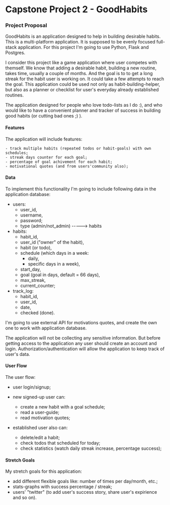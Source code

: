# Capstone Project 2 - GoodHabits
### Project Proposal
GoodHabits is an application designed to help in building desirable habits. 
This is a multi-platform application. It is supposed to be evenly focused full-stack application.
For this project I'm going to use Python, Flask and Postgres. 

I consider this project like a game application where user competes with themself. We know that adding a desirable habit, building a new routine, takes time, usually a couple of months. And the goal is to to get a long streak for the habit user is working on. It could take a few attempts to reach the goal. This application could be used not only as habit-building-helper, but also as a planner or checklist for user's everyday already established routines. 

The application designed for people who love todo-lists as I do :), and who would like to have a convenient planner and tracker of success in building good habits (or cutting bad ones ;) ).

#### Features
The application will include features:

    - track multiple habits (repeated todos or habit-goals) with own schedules;
    - streak days counter for each goal;
    - percentage of goal achivement for each habit;
    - motivational quotes (and from users'community also);

#### Data
To implement this functionality I'm going to include following data in the application database: 
- users: 
    - user_id,
    - username,
    - password;
    - type (admin/not_admin)
    -----> habits
- habits:
    - habit_id,
    - user_id ("owner" of the habit),
    - habit (or todo),
    - schedule (which days in a week:
        - daily,
        - specific days in a week),
    - start_day,
    - goal (goal in days, default = 66 days),
    - max_streak,
    - current_counter;
- track_log:
    - habit_id,
    - user_id, 
    - date,
    - checked (done).
        
I'm going to use external API for motivations quotes, and create the own one to work with application database.

The application will not be collecting any sensitive information.  But before getting access to the application any user should create an account and login. Authorization/authentication will allow the application to keep track of user's data.

#### User Flow
The user flow:
- user login/signup;
- new signed-up user can:
    - create a new habit with a goal schedule; 
    - read a user-guide;
    - read motivation quotes;

- established user also can:
    - delete/edit a habit;
    - check todos that scheduled for today;
    - check statistics (watch daily streak increase, percentage success);

#### Stretch Goals
My stretch goals for this application:
- add different flexible goals like: number of times per day/month, etc.;
- stats-graphs with success percentage / streak;
- users' "twitter" (to add user's success story, share user's expirience and so on).



